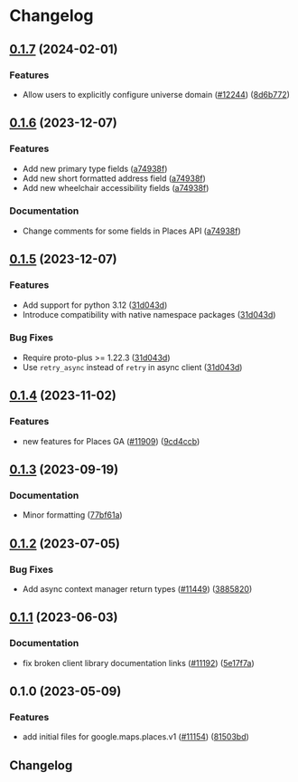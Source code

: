 # Changelog

## [0.1.7](https://github.com/googleapis/google-cloud-python/compare/google-maps-places-v0.1.6...google-maps-places-v0.1.7) (2024-02-01)


### Features

* Allow users to explicitly configure universe domain ([#12244](https://github.com/googleapis/google-cloud-python/issues/12244)) ([8d6b772](https://github.com/googleapis/google-cloud-python/commit/8d6b7729d93c1347529a3d34ed6266af55225578))

## [0.1.6](https://github.com/googleapis/google-cloud-python/compare/google-maps-places-v0.1.5...google-maps-places-v0.1.6) (2023-12-07)


### Features

* Add new primary type fields ([a74938f](https://github.com/googleapis/google-cloud-python/commit/a74938fa2ed19348d703d23ffb13545423e8b736))
* Add new short formatted address field ([a74938f](https://github.com/googleapis/google-cloud-python/commit/a74938fa2ed19348d703d23ffb13545423e8b736))
* Add new wheelchair accessibility fields ([a74938f](https://github.com/googleapis/google-cloud-python/commit/a74938fa2ed19348d703d23ffb13545423e8b736))


### Documentation

* Change comments for some fields in Places API ([a74938f](https://github.com/googleapis/google-cloud-python/commit/a74938fa2ed19348d703d23ffb13545423e8b736))

## [0.1.5](https://github.com/googleapis/google-cloud-python/compare/google-maps-places-v0.1.4...google-maps-places-v0.1.5) (2023-12-07)


### Features

* Add support for python 3.12 ([31d043d](https://github.com/googleapis/google-cloud-python/commit/31d043de5a0b8bd329e8d5a36e7811d5ea7bd7a1))
* Introduce compatibility with native namespace packages ([31d043d](https://github.com/googleapis/google-cloud-python/commit/31d043de5a0b8bd329e8d5a36e7811d5ea7bd7a1))


### Bug Fixes

* Require proto-plus &gt;= 1.22.3 ([31d043d](https://github.com/googleapis/google-cloud-python/commit/31d043de5a0b8bd329e8d5a36e7811d5ea7bd7a1))
* Use `retry_async` instead of `retry` in async client ([31d043d](https://github.com/googleapis/google-cloud-python/commit/31d043de5a0b8bd329e8d5a36e7811d5ea7bd7a1))

## [0.1.4](https://github.com/googleapis/google-cloud-python/compare/google-maps-places-v0.1.3...google-maps-places-v0.1.4) (2023-11-02)


### Features

* new features for Places GA ([#11909](https://github.com/googleapis/google-cloud-python/issues/11909)) ([9cd4ccb](https://github.com/googleapis/google-cloud-python/commit/9cd4ccbaebb43f27d406463e139c1a8bcfdf0577))

## [0.1.3](https://github.com/googleapis/google-cloud-python/compare/google-maps-places-v0.1.2...google-maps-places-v0.1.3) (2023-09-19)


### Documentation

* Minor formatting ([77bf61a](https://github.com/googleapis/google-cloud-python/commit/77bf61a36539bc2e6317dca1f954189d5241e4f1))

## [0.1.2](https://github.com/googleapis/google-cloud-python/compare/google-maps-places-v0.1.1...google-maps-places-v0.1.2) (2023-07-05)


### Bug Fixes

* Add async context manager return types ([#11449](https://github.com/googleapis/google-cloud-python/issues/11449)) ([3885820](https://github.com/googleapis/google-cloud-python/commit/388582082828e22a517c4f794901ee5dcbc31bd9))

## [0.1.1](https://github.com/googleapis/google-cloud-python/compare/google-maps-places-v0.1.0...google-maps-places-v0.1.1) (2023-06-03)


### Documentation

* fix broken client library documentation links ([#11192](https://github.com/googleapis/google-cloud-python/issues/11192)) ([5e17f7a](https://github.com/googleapis/google-cloud-python/commit/5e17f7a901bbbae8ff9a44ed62f1abd2386da2c8))

## 0.1.0 (2023-05-09)


### Features

* add initial files for google.maps.places.v1 ([#11154](https://github.com/googleapis/google-cloud-python/issues/11154)) ([81503bd](https://github.com/googleapis/google-cloud-python/commit/81503bda94fee7fe5c2fe27a13a478efb0591636))

## Changelog

